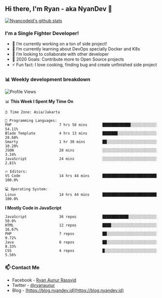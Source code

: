 ## Hi there, I'm Ryan - aka NyanDev 👋

[![Nyancodeid's github stats](https://github-readme-stats.vercel.app/api?username=nyancodeid)](https://github.com/nyancodeid/nyancodeid)

### I'm a Single Fighter Developer!
- 🔭 I’m currently working on a ton of side project!
- 🌱 I’m currently learning about DevOps specially Docker and K8s
- 👯 I’m looking to collaborate with other developer
- 🥅 2020 Goals: Contribute more to Open Source projects
- ⚡ Fun fact: I love cooking, finding bug and create unfinished side project 

### 📊 Weekly development breakdown

<!--START_SECTION:waka-->
![Profile Views](http://img.shields.io/badge/Profile%20Views-9-blue)

📊 **This Week I Spent My Time On** 

```text
⌚︎ Time Zone: Asia/Jakarta

💬 Programming Languages: 
PHP                      7 hrs 58 mins       █████████████░░░░░░░░░░░░   54.11% 
Blade Template           4 hrs 13 mins       ███████░░░░░░░░░░░░░░░░░░   28.68% 
Smarty                   1 hr 30 mins        ██░░░░░░░░░░░░░░░░░░░░░░░   10.28% 
JSON                     28 mins             ░░░░░░░░░░░░░░░░░░░░░░░░░   3.24% 
JavaScript               24 mins             ░░░░░░░░░░░░░░░░░░░░░░░░░   2.81%

🔥 Editors: 
VS Code                  14 hrs 44 mins      █████████████████████████   100.0%

💻 Operating System: 
Linux                    14 hrs 44 mins      █████████████████████████   100.0%

```

**I Mostly Code in JavaScript** 

```text
JavaScript               36 repos            ████████████░░░░░░░░░░░░░   50.0% 
HTML                     12 repos            ████░░░░░░░░░░░░░░░░░░░░░   16.67% 
PHP                      7 repos             ██░░░░░░░░░░░░░░░░░░░░░░░   9.72% 
Java                     6 repos             ██░░░░░░░░░░░░░░░░░░░░░░░   8.33% 
CSS                      4 repos             █░░░░░░░░░░░░░░░░░░░░░░░░   5.56%

```



<!--END_SECTION:waka-->

### 📫 Contact Me
- Facebook - [Ryan Aunur Rassyid](https://facebook.com/ryan.hac)
- Twitter - [@ryanaunur](https://twitter.com/ryanaunur)
- Blog - [https://blog.nyandev.id](https://blog.nyandev.id)
